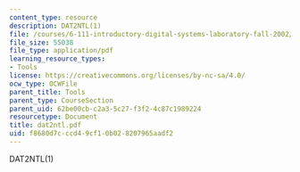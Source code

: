 ```yaml
---
content_type: resource
description: DAT2NTL(1)
file: /courses/6-111-introductory-digital-systems-laboratory-fall-2002/f8680d7cccd49cf10b028207965aadf2_dat2ntl.pdf
file_size: 55038
file_type: application/pdf
learning_resource_types:
- Tools
license: https://creativecommons.org/licenses/by-nc-sa/4.0/
ocw_type: OCWFile
parent_title: Tools
parent_type: CourseSection
parent_uid: 62be00cb-c2a3-5c27-f3f2-4c87c1989224
resourcetype: Document
title: dat2ntl.pdf
uid: f8680d7c-ccd4-9cf1-0b02-8207965aadf2
---
```

DAT2NTL(1)